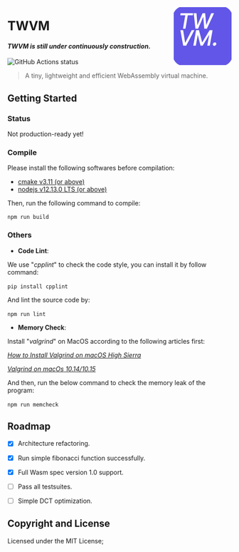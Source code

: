 <p><img align="right" width="130"src="https://github.com/Becavalier/TWVM/blob/master/assets/brand-300x300.png?raw=true"></p>

# TWVM

#### *TWVM is still under continuously construction.*

<img alt="GitHub Actions status" src="https://github.com/Becavalier/TWVM/workflows/Build CI/badge.svg">

> A tiny, lightweight and efficient WebAssembly virtual machine.

## Getting Started

### Status

Not production-ready yet!

### Compile

Please install the following softwares before compilation:

* [cmake v3.11 (or above)](https://cmake.org/install/)
* [nodejs v12.13.0 LTS (or above)](https://nodejs.org/en/download/)

Then, run the following command to compile:

```
npm run build
```

### Others

* **Code Lint**:

We use "*cpplint*" to check the code style, you can install it by follow command:

`pip install cpplint`

And lint the source code by:

`npm run lint`

* **Memory Check**:

Install "*valgrind*" on MacOS according to the following articles first:

*[How to Install Valgrind on macOS High Sierra](https://www.gungorbudak.com/blog/2018/04/28/how-to-install-valgrind-on-macos-high-sierra/)*

*[Valgrind on macOs 10.14/10.15](https://github.com/sowson/valgrind)*


And then, run the below command to check the memory leak of the program:

`npm run memcheck`

## Roadmap

- [x] Architecture refactoring.
- [x] Run simple fibonacci function successfully.
- [x] Full Wasm spec version 1.0 support.
- [ ] Pass all testsuites.
- [ ] Simple DCT optimization.


## Copyright and License

Licensed under the MIT License;
